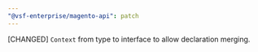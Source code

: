 ```yaml
---
"@vsf-enterprise/magento-api": patch
---
```


[CHANGED] `Context` from type to interface to allow declaration merging.